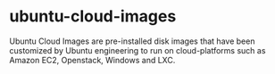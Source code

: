 ubuntu-cloud-images
===================

Ubuntu Cloud Images are pre-installed disk images that have been customized by Ubuntu engineering to run on cloud-platforms such as Amazon EC2, Openstack, Windows and LXC.
